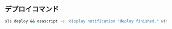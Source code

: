 ## デプロイコマンド
```sh
sls deploy && osascript -e 'display notification "deploy finished." with title "Serverless"'
```
